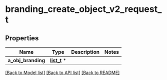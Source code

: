 # branding_create_object_v2_request_t

## Properties
Name | Type | Description | Notes
------------ | ------------- | ------------- | -------------
**a_obj_branding** | [**list_t**](branding_request_compound_v2.md) \* |  | 

[[Back to Model list]](../README.md#documentation-for-models) [[Back to API list]](../README.md#documentation-for-api-endpoints) [[Back to README]](../README.md)


